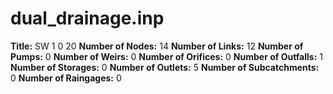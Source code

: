# dual_drainage.inp
**Title:**  SW 1 0 20
**Number of Nodes:** 14
**Number of Links:** 12
**Number of Pumps:** 0
**Number of Weirs:** 0
**Number of Orifices:** 0
**Number of Outfalls:** 1
**Number of Storages:** 0
**Number of Outlets:** 5
**Number of Subcatchments:** 0
**Number of Raingages:** 0
